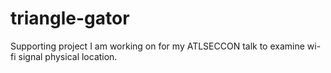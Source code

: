 # triangle-gator
Supporting project I am working on for my ATLSECCON talk to examine wi-fi signal physical location.
